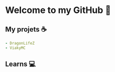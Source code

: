 <h1>Welcome to my GitHub</a> 👋</h1>

## My projets ☕

```yaml
- DragonLifeZ
- ViakyMC
```

## Learns 💻
